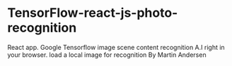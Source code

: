 # TensorFlow-react-js-photo-recognition
React app. Google Tensorflow image scene content recognition A.I right in your browser. load a local image for recognition
By Martin Andersen
